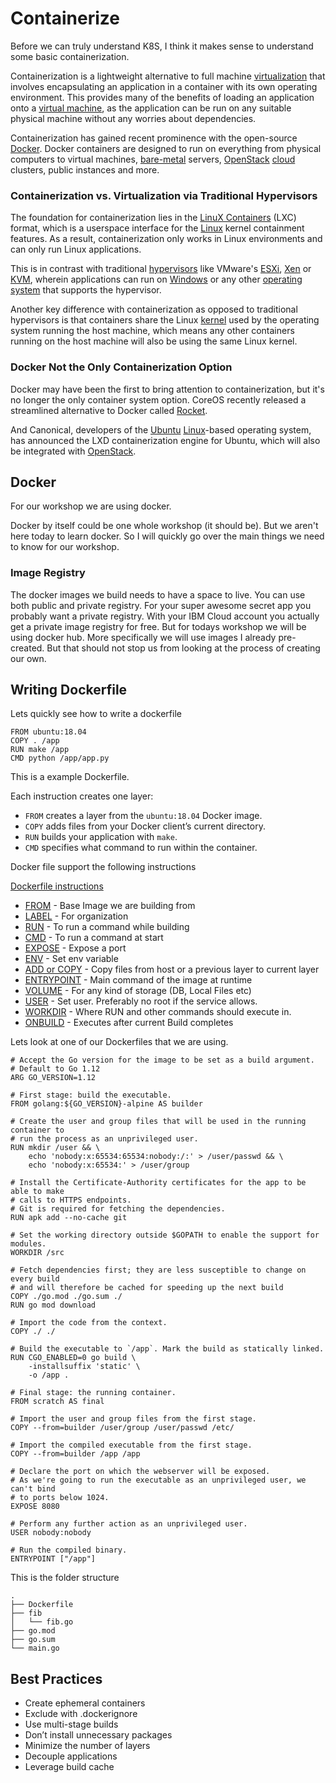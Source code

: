 # Containerize

Before we can truly understand K8S, I think it makes sense to understand some basic containerization. 

Containerization is a lightweight alternative to full machine [virtualization](https://www.webopedia.com/TERM/V/virtualization.html) that involves encapsulating an application in a container with its own operating environment. This provides many of the benefits of loading an application onto a [virtual machine](https://www.webopedia.com/TERM/V/virtual_machine.html), as the application can be run on any suitable physical machine without any worries about dependencies.

Containerization has gained recent prominence with the open-source [Docker](https://www.webopedia.com/TERM/D/docker.html). Docker containers are designed to run on everything from physical computers to virtual machines, [bare-metal](https://www.webopedia.com/TERM/B/bare_metal.html) servers, [OpenStack](https://www.webopedia.com/TERM/O/openstack.html) [cloud](https://www.webopedia.com/TERM/C/cloud.html) clusters, public instances and more.

### **Containerization vs. Virtualization via Traditional Hypervisors**

The foundation for containerization lies in the [LinuX Containers](https://www.webopedia.com/TERM/L/linux-containers.html) \(LXC\) format, which is a userspace interface for the [Linux](https://www.webopedia.com/TERM/L/linux.html) kernel containment features. As a result, containerization only works in Linux environments and can only run Linux applications.

This is in contrast with traditional [hypervisors](https://www.webopedia.com/TERM/H/hypervisor.html) like VMware's [ESXi](https://www.webopedia.com/TERM/V/VMware_ESX.html), [Xen](https://www.webopedia.com/TERM/X/Xen.html) or [KVM](https://www.webopedia.com/TERM/K/kvm.html), wherein applications can run on [Windows](https://www.webopedia.com/TERM/M/Microsoft_Windows.html) or any other [operating system](https://www.webopedia.com/TERM/O/operating_system.html) that supports the hypervisor.

Another key difference with containerization as opposed to traditional hypervisors is that containers share the Linux [kernel](https://www.webopedia.com/TERM/K/kernel.html) used by the operating system running the host machine, which means any other containers running on the host machine will also be using the same Linux kernel.

### **Docker Not the Only Containerization Option**

Docker may have been the first to bring attention to containerization, but it's no longer the only container system option. CoreOS recently released a streamlined alternative to Docker called [Rocket](https://www.webopedia.com/TERM/C/coreos-rocket.html).

And Canonical, developers of the [Ubuntu](https://www.webopedia.com/TERM/U/Ubuntu.html) [Linux](http://www.webopedia.com/TERM/L/Linux.html)-based operating system, has announced the LXD containerization engine for Ubuntu, which will also be integrated with [OpenStack](https://www.webopedia.com/TERM/O/openstack.html).

## Docker 

For our workshop we are using docker. 

Docker by itself could be one whole workshop \(it should be\). But we aren't here today to learn docker. So I will quickly go over the main things we need to know for our workshop. 

### Image Registry

The docker images we build needs to have a space to live. You can use both public and private registry. For your super awesome secret app you probably want a private registry. With your IBM Cloud account you actually get a private image registry for free. But for todays workshop we will be using docker hub. More specifically we will use images I already pre-created. But that should not stop us from looking at the process of creating our own. 

## Writing Dockerfile

Lets quickly see how to write a dockerfile

```text
FROM ubuntu:18.04
COPY . /app
RUN make /app
CMD python /app/app.py
```

This is a example Dockerfile. 

Each instruction creates one layer:

* `FROM` creates a layer from the `ubuntu:18.04` Docker image.
* `COPY` adds files from your Docker client’s current directory.
* `RUN` builds your application with `make`.
* `CMD` specifies what command to run within the container.

Docker file support the following instructions

[Dockerfile instructions](https://docs.docker.com/develop/develop-images/#dockerfile-instructions)

* [FROM](https://docs.docker.com/develop/develop-images/#from) - Base Image we are building from
* [LABEL](https://docs.docker.com/develop/develop-images/#label) - For organization
* [RUN](https://docs.docker.com/develop/develop-images/#run) - To run a command while building
* [CMD](https://docs.docker.com/develop/develop-images/#cmd) - To run a command at start
* [EXPOSE](https://docs.docker.com/develop/develop-images/#expose) - Expose a port
* [ENV](https://docs.docker.com/develop/develop-images/#env) - Set env variable
* [ADD or COPY](https://docs.docker.com/develop/develop-images/#add-or-copy) - Copy files from host or a previous layer to current layer
* [ENTRYPOINT](https://docs.docker.com/develop/develop-images/#entrypoint) - Main command of the image at runtime
* [VOLUME](https://docs.docker.com/develop/develop-images/#volume) - For any kind of storage \(DB, Local Files etc\)
* [USER](https://docs.docker.com/develop/develop-images/#user) - Set user. Preferably no root if the service allows.
* [WORKDIR](https://docs.docker.com/develop/develop-images/#workdir) - Where RUN and other commands should execute in.
* [ONBUILD](https://docs.docker.com/develop/develop-images/#onbuild) - Executes after current Build completes

Lets look at one of our Dockerfiles that we are using.

```text
# Accept the Go version for the image to be set as a build argument.
# Default to Go 1.12
ARG GO_VERSION=1.12

# First stage: build the executable.
FROM golang:${GO_VERSION}-alpine AS builder

# Create the user and group files that will be used in the running container to
# run the process as an unprivileged user.
RUN mkdir /user && \
    echo 'nobody:x:65534:65534:nobody:/:' > /user/passwd && \
    echo 'nobody:x:65534:' > /user/group

# Install the Certificate-Authority certificates for the app to be able to make
# calls to HTTPS endpoints.
# Git is required for fetching the dependencies.
RUN apk add --no-cache git

# Set the working directory outside $GOPATH to enable the support for modules.
WORKDIR /src

# Fetch dependencies first; they are less susceptible to change on every build
# and will therefore be cached for speeding up the next build
COPY ./go.mod ./go.sum ./
RUN go mod download

# Import the code from the context.
COPY ./ ./

# Build the executable to `/app`. Mark the build as statically linked.
RUN CGO_ENABLED=0 go build \
    -installsuffix 'static' \
    -o /app .

# Final stage: the running container.
FROM scratch AS final

# Import the user and group files from the first stage.
COPY --from=builder /user/group /user/passwd /etc/

# Import the compiled executable from the first stage.
COPY --from=builder /app /app

# Declare the port on which the webserver will be exposed.
# As we're going to run the executable as an unprivileged user, we can't bind
# to ports below 1024.
EXPOSE 8080

# Perform any further action as an unprivileged user.
USER nobody:nobody

# Run the compiled binary.
ENTRYPOINT ["/app"]
```

This is the folder structure

```text
.
├── Dockerfile
├── fib
│   └── fib.go
├── go.mod
├── go.sum
└── main.go
```

##  Best Practices

* Create ephemeral containers
* Exclude with .dockerignore
* Use multi-stage builds
* Don’t install unnecessary packages
* Minimize the number of layers
* Decouple applications
* Leverage build cache



